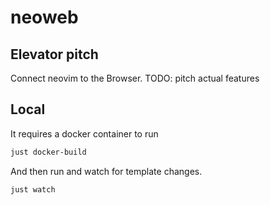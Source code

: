 # neoweb

## Elevator pitch

Connect neovim to the Browser. 
TODO: pitch actual features


## Local

It requires a docker container to run

```bash
just docker-build
```


And then run and watch for template changes.
```bash
just watch
```
